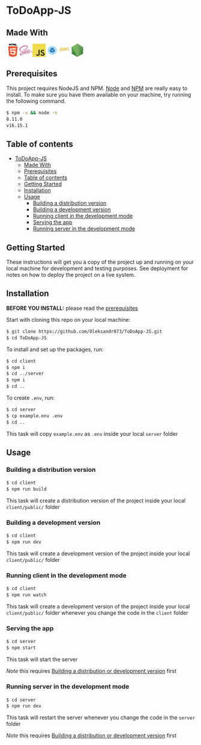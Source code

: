# ToDoApp-JS

## Made With

<img align="left" alt="HTML5" width="35px" src="https://raw.githubusercontent.com/github/explore/80688e429a7d4ef2fca1e82350fe8e3517d3494d/topics/html/html.png"/>

<img align="left" alt="SASS SCSS" width="35px" src="https://raw.githubusercontent.com/github/explore/80688e429a7d4ef2fca1e82350fe8e3517d3494d/topics/sass/sass.png"/>

<img align="left" alt="JavaScript" width="35px" src="https://raw.githubusercontent.com/github/explore/80688e429a7d4ef2fca1e82350fe8e3517d3494d/topics/javascript/javascript.png"/>

<img align="left" alt="Webpack" width="35px" src="https://raw.githubusercontent.com/github/explore/80688e429a7d4ef2fca1e82350fe8e3517d3494d/topics/webpack/webpack.png"/>

<img align="left" alt="Babel" width="32px" src="https://raw.githubusercontent.com/github/explore/80688e429a7d4ef2fca1e82350fe8e3517d3494d/topics/babel/babel.png"/>

<img alt="Node.js" width="35px" src="https://raw.githubusercontent.com/github/explore/80688e429a7d4ef2fca1e82350fe8e3517d3494d/topics/nodejs/nodejs.png"/>

## Prerequisites

This project requires NodeJS and NPM.
[Node](http://nodejs.org/) and [NPM](https://npmjs.org/) are really easy to install.
To make sure you have them available on your machine,
try running the following command.

```sh
$ npm -v && node -v
8.11.0
v16.15.1
```

## Table of contents

- [ToDoApp-JS](#todoapp-js)
  - [Made With](#made-with)
  - [Prerequisites](#prerequisites)
  - [Table of contents](#table-of-contents)
  - [Getting Started](#getting-started)
  - [Installation](#installation)
  - [Usage](#usage)
    - [Building a distribution version](#building-a-distribution-version)
    - [Building a development version](#building-a-development-version)
    - [Running client in the development mode](#running-client-in-the-development-mode)
    - [Serving the app](#serving-the-app)
    - [Running server in the development mode](#running-server-in-the-development-mode)

## Getting Started

These instructions will get you a copy of the project up and running on your local machine for development and testing purposes. See deployment for notes on how to deploy the project on a live system.

## Installation

**BEFORE YOU INSTALL:** please read the [prerequisites](#prerequisites)

Start with cloning this repo on your local machine:

```sh
$ git clone https://github.com/Oleksandr073/ToDoApp-JS.git
$ cd ToDoApp-JS
```

To install and set up the packages, run:

```sh
$ cd client
$ npm i
$ cd ../server
$ npm i
$ cd ..
```

To create `.env`, run:

```sh
$ cd server
$ cp example.env .env
$ cd ..
```

This task will copy `example.env` as `.env` inside your local `server` folder

## Usage

### Building a distribution version

```sh
$ cd client
$ npm run build
```

This task will create a distribution version of the project
inside your local `client/public/` folder

### Building a development version

```sh
$ cd client
$ npm run dev 
```

This task will create a development version of the project
inside your local `client/public/` folder

### Running client in the development mode

```sh
$ cd client
$ npm run watch
```

This task will create a development version of the project
inside your local `client/public/` folder whenever you change the code in the `client` folder

### Serving the app

```sh
$ cd server
$ npm start
```

This task will start the server

*Note* this requires
[Building a distribution or development version](#building-a-distribution-version) first

### Running server in the development mode

```sh
$ cd server
$ npm run dev
```

This task will restart the server whenever you change the code in the `server` folder

*Note* this requires
[Building a distribution or development version](#building-a-distribution-version) first